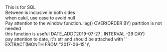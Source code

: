 This is for SQL\
Between is inclusive in both sides\
when calul, use case to avoid null \
Pay attention to the window function. lag() OVER(ORDER BY) partition is not needed\
this function is useful DATE_ADD('2019-07-27', INTERVAL -29 DAY)\
pay attention to date, it's str and should be attached with ''\
EXTRACT(MONTH FROM "2017-06-15")\

